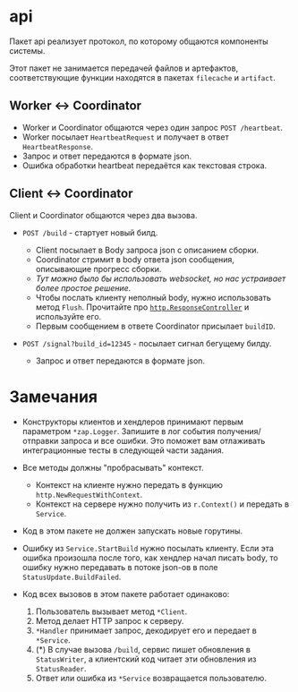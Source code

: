 # api

Пакет api реализует протокол, по которому общаются компоненты системы.

Этот пакет не занимается передачей файлов и артефактов, соответствующие функции находятся в
пакетах `filecache` и `artifact`.

## Worker <-> Coordinator

- Worker и Coordinator общаются через один запрос `POST /heartbeat`.
- Worker посылает `HeartbeatRequest` и получает в ответ `HeartbeatResponse`.
- Запрос и ответ передаются в формате json.
- Ошибка обработки heartbeat передаётся как текстовая строка.

## Client <-> Coordinator

Client и Coordinator общаются через два вызова.

- `POST /build` - стартует новый билд. 
  * Client посылает в Body запроса json c описанием сборки. 
  * Coordinator стримит в body ответа json сообщения, описывающие прогресс сборки.
  * _Тут можно было бы использовать websocket, но нас устраивает более простое решение._
  * Чтобы послать клиенту неполный body, нужно использовать метод `Flush`. 
    Прочитайте про [`http.ResponseController`](https://pkg.go.dev/net/http#ResponseController) и используйте его.
  * Первым сообщением в ответе Coordinator присылает `buildID`.

- `POST /signal?build_id=12345` - посылает сигнал бегущему билду.
  * Запрос и ответ передаются в формате json.

# Замечания

- Конструкторы клиентов и хендлеров принимают первым параметром `*zap.Logger`. Запишите в лог события 
  получения/отправки запроса и все ошибки. Это поможет вам отлаживать интеграционные тесты
  в следующей части задания.

- Все методы должны "пробрасывать" контекст.
  * Контекст на клиенте нужно передать в функцию `http.NewRequestWithContext`.
  * Контекст на сервере нужно получить из `r.Context()` и передать в `Service`.

- Код в этом пакете не должен запускать новые горутины.

- Ошибку из `Service.StartBuild` нужно посылать клиенту. Если эта ошибка произошла после того,
как хендлер начал писать body, то ошибку нужно передавать в потоке json-ов в поле `StatusUpdate.BuildFailed`.

- Код всех вызовов в этом пакете работает одинаково:
  1. Пользователь вызывает метод `*Client`.
  2. Метод делает HTTP запрос к серверу.
  3. `*Handler` принимает запрос, декодирует его и передает в `*Service`.
  4. (*) В случае вызова `/build`, сервис пишет обновления в `StatusWriter`, а клиентский код читает эти обновления из `StatusReader`.
  5. Ответ или ошибка из `*Service` возвращается пользователю.
